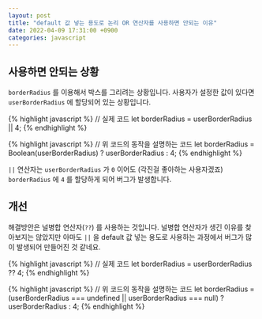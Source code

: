 ```yaml
---
layout: post
title: "default 값 넣는 용도로 논리 OR 연산자를 사용하면 안되는 이유"
date: 2022-04-09 17:31:00 +0900
categories: javascript
---
```


## 사용하면 안되는 상황
`borderRadius` 를 이용해서 박스를 그리려는 상황입니다.
사용자가 설정한 값이 있다면 `userBorderRadius` 에 할당되어 있는 상황입니다.

{% highlight javascript %}
// 실제 코드
let borderRadius = userBorderRadius || 4;
{% endhighlight %}

{% highlight javascript %}
// 위 코드의 동작을 설명하는 코드
let borderRadius = Boolean(userBorderRadius) ? userBorderRadius : 4;
{% endhighlight %}

`||` 연산자는 `userBorderRadius` 가 `0` 이어도 (각진걸 좋아하는 사용자겠죠)
`borderRadius` 에 `4` 를 할당하게 되어 버그가 발생합니다.

## 개선
해결방안은 널병합 연산자(`??`) 를 사용하는 것입니다. 널병합 연산자가 생긴 이유를 찾아보지는 않았지만 
아마도 `||` 을 default 값 넣는 용도로 사용하는 과정에서 버그가 많이 발생되어 만들어진 것 같네요.

{% highlight javascript %}
// 실제 코드
let borderRadius = userBorderRadius ?? 4;
{% endhighlight %}

{% highlight javascript %}
// 위 코드의 동작을 설명하는 코드
let borderRadius = (userBorderRadius === undefined || userBorderRadius === null) ? userBorderRadius : 4;
{% endhighlight %}